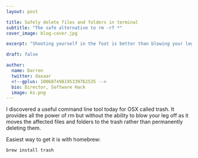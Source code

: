 ```yaml
---
layout: post

title: Safely delete files and folders in terminal
subtitle: "The safe alternative to rm -rf *"
cover_image: blog-cover.jpg

excerpt: "Shooting yourself in the foot is better than blowing your leg off"

draft: false

author:
  name: Darren
  twitter: daxaar
  <!--gplus: 100687498195339762535 -->
  bio: Director, Software Hack
  image: ks.png
---
```


I discovered a useful command line tool today for OSX called trash.  It provides all the power of rm but without the ability to blow your leg off as it moves the affected files and folders to the trash rather than permanently deleting them.

Easiest way to get it is with homebrew:

`brew install trash`